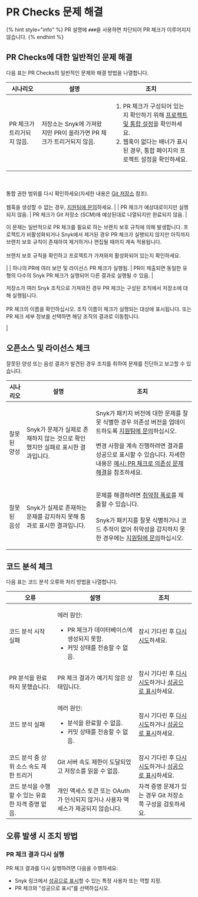 # PR Checks 문제 해결

{% hint style="info" %}
PR 설명에 `###`을 사용하면 차단되어 PR 체크가 이루어지지 않습니다.
{% endhint %}

## PR Checks에 대한 일반적인 문제 해결

다음 표는 PR Checks의 일반적인 문제와 해결 방법을 나열합니다.

| 시나리오 | 설명 | 조치 |
| --- | --- | --- |
| PR 체크가 트리거되지 않음. | 저장소는 Snyk에 가져왔지만 PR이 올라가면 PR 체크가 트리거되지 않음. | <ol><li>PR 체크가 구성되어 있는지 확인하기 위해 <a href="configure-pull-request-checks.md">프로젝트 및 통합 설정</a>을 확인하세요.</li><li>웹훅이 없다는 배너가 표시된 경우, 통합 페이지의 프로젝트 설정을 확인하세요.
 <br><br>통합 권한 범위를 다시 확인하세요(자세한 내용은 <a href="../../../scm-ide-and-ci-cd-integrations/snyk-scm-integrations/">Git 저장소</a> 참조).
 <br><br>웹훅을 생성할 수 없는 경우, <a href="https://support.snyk.io">지원팀에 문의</a>하세요.</li></ol> |
| PR 체크가 예상대로이지만 실행되지 않음. | PR 체크가 Git 저장소 (SCM)에 예상된대로 나열되지만 완료되지 않음. | <p>이 문제는 일반적으로 PR 체크를 필요로 하는 브랜치 보호 규칙에 의해 발생합니다. 프로젝트가 비활성화되거나 Snyk에서 제거된 경우 PR 체크가 실행되지 않지만 아직까지 브랜치 보호 규칙이 존재하여 제거하거나 편집될 때까지 계속 적용됩니다.
<br><br>브랜치 보호 규칙을 확인하고 프로젝트가 가져와져 활성화되어 있는지 확인하세요.</p> |
| 하나의 PR에 여러 보안 및 라이선스 PR 체크가 실행됨. | PR이 제출되면 동일한 유형의 다수의 Snyk PR 체크가 실행되어 다른 결과로 실행될 수 있음. | <p>저장소가 여러 Snyk 조직으로 가져와진 경우 PR 체크는 구성된 조직에서 저장소에 대해 실행됩니다.<br><br>PR 체크의 이름을 확인하십시오. 조직 이름이 체크가 실행되는 대상에 표시됩니다. 또는 PR 체크 세부 정보를 선택하면 해당 조직의 결과로 이동합니다.</p> |

## 오픈소스 및 라이선스 체크

잘못된 양성 또는 음성 결과가 발견된 경우 조치를 취하여 문제를 진단하고 보고할 수 있습니다.&#x20;

| 시나리오 | 설명 | 조치 |
| --- | --- | --- |
| 잘못된 양성 | Snyk가 문제가 실제로 존재하지 않는 것으로 확인했지만 실패로 표시한 결과입니다. | <p>Snyk가 패키지 버전에 대한 문제를 잘못 식별한 경우 의존성 버전을 업데이트하도록 <a href="https://support.snyk.io">지원팀에 문의</a>하십시오.</p><p>변경 사항을 계속 진행하려면 결과를 성공으로 표시할 수 있습니다. 자세한 내용은 <a href="analyze-pr-checks-results.md#example-fix-dependency-issues-with-pr-checks">예시: PR 체크로 의존성 문제 해결</a>을 참조하세요.</p> |
| 잘못된 음성 | Snyk가 실제로 존재하는 문제를 감지하지 못해 통과로 표시한 결과입니다. | <p>문제를 해결하려면 <a href="https://snyk.io/vulnerability-disclosure/">취약점 폭로</a>를 제출할 수 있습니다.<br><br>Snyk가 패키지를 잘못 식별하거나 코드 추적이 없어 취약성을 감지하지 못한 경우에는 <a href="https://support.snyk.io">지원팀에 문의</a>하십시오.</p> |

## 코드 분석 체크

다음 표는 코드 분석 오류와 처리 방법을 나열합니다.

| 오류 | 설명 | 조치 |
| --- | --- | --- |
| 코드 분석 시작 실패 | <p>에러 원인:</p><ul><li>PR 체크가 데이터베이스에 생성되지 못함.</li><li>커밋 상태를 전송할 수 없음.</li></ul> | 잠시 기다린 후 [다시 시도](troubleshoot-pr-checks.md#re-run-pr-checks-results)하세요. |
| PR 분석을 완료하지 못했습니다. | PR 체크 결과가 예기치 않은 상태입니다. | 잠시 기다린 후 [다시 시도](troubleshoot-pr-checks.md#re-run-pr-checks-results)하거나 [성공으로 표시](troubleshoot-pr-checks.md#mark-as-successful)하세요. |
| 코드 분석 실패 | <p>에러 원인:</p><ul><li>분석을 완료할 수 없음.</li><li>커밋 상태를 전송할 수 없음.</li></ul> | 잠시 기다린 후 [다시 시도](troubleshoot-pr-checks.md#re-run-pr-checks-results)하거나 [성공으로 표시](troubleshoot-pr-checks.md#mark-as-successful)하세요. |
| 코드 분석 중 상위 소스 속도 제한 트리거 | Git 서버 속도 제한이 도달되었고 저장소를 읽을 수 없음. | 잠시 기다린 후 [다시 시도](troubleshoot-pr-checks.md#re-run-pr-checks-results)하거나 [성공으로 표시](troubleshoot-pr-checks.md#mark-as-successful)하세요. |
| 코드 분석을 수행할 수 있는 유효한 자격 증명 없음. | 개인 액세스 토큰 또는 OAuth가 인식되지 않거나 사용자 액세스가 제공되지 않습니다. | 자격 증명 문제가 있는 경우 Git 저장소 쪽 구성을 검토하세요. |

## 오류 발생 시 조치 방법

### PR 체크 결과 다시 실행

PR 체크 결과를 다시 실행하려면 다음을 수행하세요:

- Snyk 링크에서 [성공으로 표시](troubleshoot-pr-checks.md#mark-as-successful)할 수 있는 특정 사용자 또는 역할 지정.
- PR 체크와 "성공으로 표시"를 선택하십시오.&#x20;